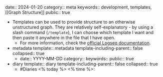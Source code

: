 date:: 2024-01-20
category:: meta
keywords:: development, templates, [[Graph Structure]] 
public:: true

- Templates can be used to provide structure to an otherwise unstructured graph. They are relatively self-explanatory - by using a slash command (`/template`), I can choose which template I want and then paste it anywhere in the file that I have open.
	- For more information, check the [official Logseq documentation](https://hub.logseq.com/features/av5LyiLi5xS7EFQXy4h4K8/how-to-create-and-use-templates-in-logseq/uiwhKfyFJrG7mdrkopjuAG).
- metadata
  template:: metadata
  template-including-parent:: false
  collapsed:: true
	- date:: YYYY-MM-DD
	  category::
	  keywords::
	  public:: true
- diary
  template:: diary
  template-including-parent:: false
  collapsed:: true
	- #Diaries <% today %> <% time %>: